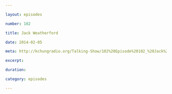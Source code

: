 ```yaml
---

layout: episodes

number: 102

title: Jack Weatherford

date: 2014-02-05

meta: http://kchungradio.org/Talking-Show/102%20Episode%20102_%20Jack%20Weatherford.mp3

excerpt: 

duration: 

category: episodes

---
```


